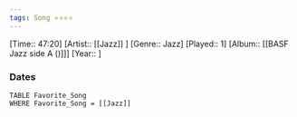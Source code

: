 ```yaml
---
tags: Song ⭐⭐⭐⭐ 
---
```

[Time:: 47:20]
[Artist:: [[Jazz]] ]
[Genre:: Jazz]
[Played:: 1]
[Album:: [[BASF Jazz side A ()]]]
[Year:: ]
### Dates
````dataview
TABLE Favorite_Song
WHERE Favorite_Song = [[Jazz]]
````